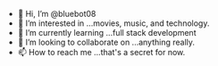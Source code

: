 - 👋 Hi, I’m @bluebot08
- 👀 I’m interested in ...movies, music, and technology. 
- 🌱 I’m currently learning ...full stack development
- 💞️ I’m looking to collaborate on ...anything really.
- 📫 How to reach me ...that's a secret for now.

<!---
bluebot08/bluebot08 is a ✨ special ✨ repository because its `README.md` (this file) appears on your GitHub profile.
You can click the Preview link to take a look at your changes.
--->
